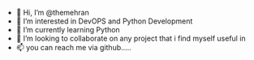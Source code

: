 - 👋 Hi, I’m @themehran
- 👀 I’m interested in DevOPS and Python Development
- 🌱 I’m currently learning Python 
- 💞️ I’m looking to collaborate on any project that i find myself useful in 
- 📫 you can reach me via  github.....

<!---
themehran/themehran is a ✨ special ✨ repository because its `README.md` (this file) appears on your GitHub profile.
You can click the Preview link to take a look at your changes.
--->

